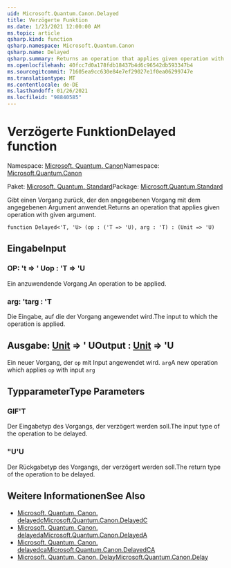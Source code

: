 ```yaml
---
uid: Microsoft.Quantum.Canon.Delayed
title: Verzögerte Funktion
ms.date: 1/23/2021 12:00:00 AM
ms.topic: article
qsharp.kind: function
qsharp.namespace: Microsoft.Quantum.Canon
qsharp.name: Delayed
qsharp.summary: Returns an operation that applies given operation with given argument.
ms.openlocfilehash: 40fcc7d0a178fdb18437b4d6c96542db593347b4
ms.sourcegitcommit: 71605ea9cc630e84e7ef29027e1f0ea06299747e
ms.translationtype: MT
ms.contentlocale: de-DE
ms.lasthandoff: 01/26/2021
ms.locfileid: "98840585"
---
```

# <a name="delayed-function"></a><span data-ttu-id="f21e2-102">Verzögerte Funktion</span><span class="sxs-lookup"><span data-stu-id="f21e2-102">Delayed function</span></span>

<span data-ttu-id="f21e2-103">Namespace: [Microsoft. Quantum. Canon](xref:Microsoft.Quantum.Canon)</span><span class="sxs-lookup"><span data-stu-id="f21e2-103">Namespace: [Microsoft.Quantum.Canon](xref:Microsoft.Quantum.Canon)</span></span>

<span data-ttu-id="f21e2-104">Paket: [Microsoft. Quantum. Standard](https://nuget.org/packages/Microsoft.Quantum.Standard)</span><span class="sxs-lookup"><span data-stu-id="f21e2-104">Package: [Microsoft.Quantum.Standard](https://nuget.org/packages/Microsoft.Quantum.Standard)</span></span>


<span data-ttu-id="f21e2-105">Gibt einen Vorgang zurück, der den angegebenen Vorgang mit dem angegebenen Argument anwendet.</span><span class="sxs-lookup"><span data-stu-id="f21e2-105">Returns an operation that applies given operation with given argument.</span></span>

```qsharp
function Delayed<'T, 'U> (op : ('T => 'U), arg : 'T) : (Unit => 'U)
```


## <a name="input"></a><span data-ttu-id="f21e2-106">Eingabe</span><span class="sxs-lookup"><span data-stu-id="f21e2-106">Input</span></span>

### <a name="op--t--u"></a><span data-ttu-id="f21e2-107">OP: 't => ' U</span><span class="sxs-lookup"><span data-stu-id="f21e2-107">op : 'T => 'U</span></span> 

<span data-ttu-id="f21e2-108">Ein anzuwendende Vorgang.</span><span class="sxs-lookup"><span data-stu-id="f21e2-108">An operation to be applied.</span></span>


### <a name="arg--t"></a><span data-ttu-id="f21e2-109">arg: 't</span><span class="sxs-lookup"><span data-stu-id="f21e2-109">arg : 'T</span></span>

<span data-ttu-id="f21e2-110">Die Eingabe, auf die der Vorgang angewendet wird.</span><span class="sxs-lookup"><span data-stu-id="f21e2-110">The input to which the operation is applied.</span></span>



## <a name="output--unit--u"></a><span data-ttu-id="f21e2-111">Ausgabe: [Unit](xref:microsoft.quantum.lang-ref.unit) => ' U</span><span class="sxs-lookup"><span data-stu-id="f21e2-111">Output : [Unit](xref:microsoft.quantum.lang-ref.unit) => 'U</span></span> 

<span data-ttu-id="f21e2-112">Ein neuer Vorgang, der `op` mit Input angewendet wird. `arg`</span><span class="sxs-lookup"><span data-stu-id="f21e2-112">A new operation which applies `op` with input `arg`</span></span>

## <a name="type-parameters"></a><span data-ttu-id="f21e2-113">Typparameter</span><span class="sxs-lookup"><span data-stu-id="f21e2-113">Type Parameters</span></span>

### <a name="t"></a><span data-ttu-id="f21e2-114">GIF</span><span class="sxs-lookup"><span data-stu-id="f21e2-114">'T</span></span>

<span data-ttu-id="f21e2-115">Der Eingabetyp des Vorgangs, der verzögert werden soll.</span><span class="sxs-lookup"><span data-stu-id="f21e2-115">The input type of the operation to be delayed.</span></span>
### <a name="u"></a><span data-ttu-id="f21e2-116">"U</span><span class="sxs-lookup"><span data-stu-id="f21e2-116">'U</span></span>

<span data-ttu-id="f21e2-117">Der Rückgabetyp des Vorgangs, der verzögert werden soll.</span><span class="sxs-lookup"><span data-stu-id="f21e2-117">The return type of the operation to be delayed.</span></span>

## <a name="see-also"></a><span data-ttu-id="f21e2-118">Weitere Informationen</span><span class="sxs-lookup"><span data-stu-id="f21e2-118">See Also</span></span>

- [<span data-ttu-id="f21e2-119">Microsoft. Quantum. Canon. delayedc</span><span class="sxs-lookup"><span data-stu-id="f21e2-119">Microsoft.Quantum.Canon.DelayedC</span></span>](xref:Microsoft.Quantum.Canon.DelayedC)
- [<span data-ttu-id="f21e2-120">Microsoft. Quantum. Canon. delayeda</span><span class="sxs-lookup"><span data-stu-id="f21e2-120">Microsoft.Quantum.Canon.DelayedA</span></span>](xref:Microsoft.Quantum.Canon.DelayedA)
- [<span data-ttu-id="f21e2-121">Microsoft. Quantum. Canon. delayedca</span><span class="sxs-lookup"><span data-stu-id="f21e2-121">Microsoft.Quantum.Canon.DelayedCA</span></span>](xref:Microsoft.Quantum.Canon.DelayedCA)
- [<span data-ttu-id="f21e2-122">Microsoft. Quantum. Canon. Delay</span><span class="sxs-lookup"><span data-stu-id="f21e2-122">Microsoft.Quantum.Canon.Delay</span></span>](xref:Microsoft.Quantum.Canon.Delay)